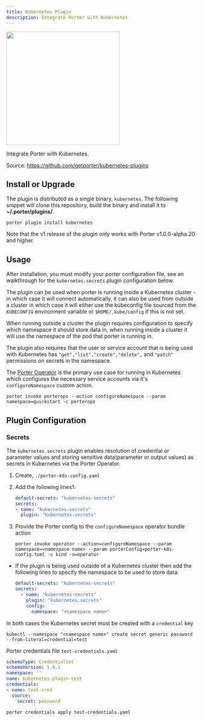 ```yaml
---
title: Kubernetes Plugin
description: Integrate Porter with Kubernetes
---
```


<img src="/images/mixins/kubernetes.svg" class="mixin-logo" style="width: 300px"/>

Integrate Porter with Kubernetes.

Source: https://github.com/getporter/kubernetes-plugins

## Install or Upgrade

The plugin is distributed as a single binary, `kubernetes`.
The following snippet will clone this repository, build the binary and install it to **~/.porter/plugins/**.

```
porter plugin install kubernetes
```

Note that the v1 release of the plugin only works with Porter v1.0.0-alpha.20 and higher.

## Usage

After installation, you must modify your porter configuration file, see an
walkthrough for the `kubernetes.secrets` plugin configuration below.

The plugin can be used when porter is running inside a Kubernetes cluster - in which case it will connect automatically, it can also be used from outside a cluster in which case it will either use the kubeconfig file sourced from the `KUBECONFIG` environment variable or `$HOME/.kube/config` if this is not set.

When running outside a cluster the plugin requires configuration to specify which namespace it should store data in, when running inside a cluster it will use the namespace of the pod that porter is running in.

The plugin also requires that the user or service account that is being used with Kubernetes has `"get","list","create","delete",` and `"patch"` permissions on secrets in the namespace.

The [Porter Operator](https://github.com/getporter/operator) is the primary use case
for running in Kubernetes which configures the necessary service accounts via 
it's `configureNamespace` custom action.

```
porter invoke porterops --action configureNamespace --param namespace=quickstart -c porterops
```

## Plugin Configuration

### Secrets

The `kubernetes.secrets` plugin enables resolution of credential or parameter values and storing sensitive data(parameter or output values) as secrets in Kubernetes via the Porter Operator.

1. Create, `./porter-k8s-config.yaml`
1. Add the following lines1:

    ```yaml
    default-secrets: "kubernetes-secrets"
    secrets:
    - name: "kubernetes-secrets"
      plugin: "kubernetes.secrets"
    ```
1. Provide the Porter config to the `configureNamespace` operator bundle action

    ```
    porter invoke operator --action=configureNamespace --param namespace=<namespace name> --param porterConfig=porter-k8s-config.toml -c kind -n=operator
    ```

* If the plugin is being used outside of a Kubernetes cluster then add the following lines to specify the namespace to be used to store data:

    ```yaml
    default-secrets: "kubernetes-secrets"
    secrets:
      - name: "kubernetes-secrets"
        plugin: "kubernetes.secrets"
        config:
          namespace: "<namespace name>"
    ```

In both cases the Kubernetes secret must be created with a `credential` key
```
kubectl --namespace "<namespace name>" create secret generic password --from-literal=credential=test 
```

Porter credentials file `test-credentials.yaml`
```yaml
schemaType: CredentialSet
schemaVersion: 1.0.1
namespace: ''
name: kubernetes-plugin-test
credentials:
- name: test-cred
  source:
    secret: password
```

```
porter credentials apply test-credentials.yaml
```
